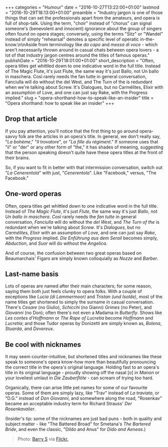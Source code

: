 +++
categories = "Humour"
date = "2016-10-27T13:22:00+01:00"
lastmod = "2016-10-29T18:13:00+01:00"
preamble = "Industry jargon is one of those things that can set the professionals apart from the amateurs, and opera is full of shop-talk. Using the term, \"choir\" instead of \"chorus\" can signal someone's (benevolent and innocent) ignorance about the group of singers often found on opera stages; conversely, using the terms \"Sitz\" or \"Wandel\" instead of simply \"rehearsal\" denotes a specific level of operatic in-the-know.\n\nAside from terminology like *da capo* and *messa di voce* - which aren't necessarily thrown around in casual chats between opera lovers - a lot of that industry jargon centres around the titles of famous operas."
publishDate = "2016-10-29T18:01:00+01:00"
short_description = "Often, opera titles get whittled down to one indicative word in the full title. Instead of The Magic Flute, it&#039;s just Flute, the same way it&#039;s just Ballo, not Un ballo in maschera. Così rarely needs the fan tutte in general conversation, Fanciulla will do without the del West, and The Turn of the is redundant when we&#039;re talking about Screw. It&#039;s Dialogues, but no Carmélites, Elixir with an assumption of Love, and one can just say Rake, with the Progress implied."
slug = "opera-shorthand-how-to-speak-like-an-insider"
title = "Opera shorthand: how to speak like an insider"
+++

## Drop that article

If you pay attention, you'll notice that the first thing to go around opera-savvy folk are the articles in an opera's title. In general, we don't really say, "*La bohème*," "*Il trovatore*", or "*La fille du régiment*." If someone uses that "il" or "der" or any other form of "the," it has shades of meaning, suggesting that the person speaking doesn't quite have these opera titles at the front of their brains.

So, if you want to fit in better with that intermission conversation, switch out "*La Cenerentola*" with just, "*Cenerentola*". Like "Facebook," versus, "The Facebook." 

## One-word operas

Often, opera titles get whittled down to one indicative word in the full title. Instead of *The Magic Flute*, it's just *Flute*, the same way it's just *Ballo*, not *Un ballo in maschera*. *Così* rarely needs the *fan tutte* in general conversation, *Fanciulla* will do without the *del West*, and *The Turn of the* is redundant when we're talking about *Screw*. It's *Dialogues*, but no *Carmélites*, *Elixir* with an assumption of *Love*, and one can just say *Rake*, with the *Progress* implied. *Die Enführung aus dem Serail* becomes simply, *Abduction*, and *Suor* will do without the *Angelica*. 

And of course, the confusion between two great operas based on Beaumarchais' Figaro are simply known colloquially as *Nozze* and *Barber*.

## Last-name basis

Lots of operas are named after their main characters; for some reason, saying them both just feels clunky to opera folks. With a couple of exceptions like *Lucia (di Lammermoor)* and *Tristan (und Isolde)*, most of the name titles get shortened to simply the surname in casual conversation. There's *Cesare* (no Giulio), *Schicchi* (no Gianni) *Grimes* (no Peter), and *Giovanni* (no Don); often there's not even a Madama in *Butterfly*. Shows like *Les contes d'Hoffmann* or *The Rape of Lucretia* become *Hoffmann* and *Lucretia*; and those Tudor operas by Donizetti are simply known as, *Bolena*, *Stuarda*, and *Devereux*.

## Be cool with nicknames

It may seem counter-intuitive, but shortened titles and nicknames like these speak to someone's opera know-how more than beautifully pronouncing the correct title in the opera's original language. Holding fast to an opera's title in its original language - proudly showing off the nasal [o] in *Manon* or your loveliest umlaut in *Die Zauberflöte* - can scream of trying too hard.

Organically, there can arise little pet names for some of our favourite operas. Some of them are simply lazy, like "Trav" instead of *La traviata*, or "D.G." instead of *Don Giovanni*, and somewhere along the road, "Rosenkav" became an acceptable industry term for Richard Strauss' *Der Rosenkavalier*. 

(Insider's tip: some of the nicknames are just bad puns - both in quality and subject matter - like "The Battered Broad" for Smetana's *The Bartered Bride*, and even the classic, "Dildo and Anus" for *Dido and Aeneas*.)

>Photo: [Barry S](https://www.flickr.com/photos/xtol7/) via [Flickr.](https://creativecommons.org/licenses/by-nc-nd/2.0/legalcode)
